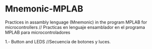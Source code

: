 # Mnemonic-MPLAB
Practices in assambly lenguage (Mnemonic) in the program MPLAB for microcontrollers // Practicas en lenguaje ensamblador en el programa MPLAB para microcontroladores

1.- Button and LEDS //Secuencia de botones y luces. 
